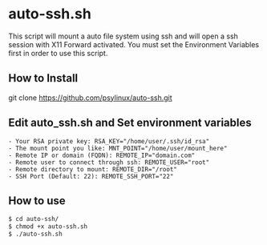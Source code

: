 # auto-ssh.sh

This script will mount a auto file system using ssh and will open a ssh session with X11 Forward activated.
You must set the Environment Variables first in order to use this script.


## How to Install

git clone https://github.com/psylinux/auto-ssh.git

## Edit auto_ssh.sh and Set environment variables
	- Your RSA private key: RSA_KEY="/home/user/.ssh/id_rsa"
	- The mount point you like: MNT_POINT="/home/user/mount_here"
	- Remote IP or domain (FQDN): REMOTE_IP="domain.com"
	- Remote user to connect through ssh: REMOTE_USER="root"
	- Remote directory to mount: REMOTE_DIR="/root"
	- SSH Port (Default: 22): REMOTE_SSH_PORT="22"


## How to use

```sh
$ cd auto-ssh/
$ chmod +x auto-ssh.sh
$ ./auto-ssh.sh
```
